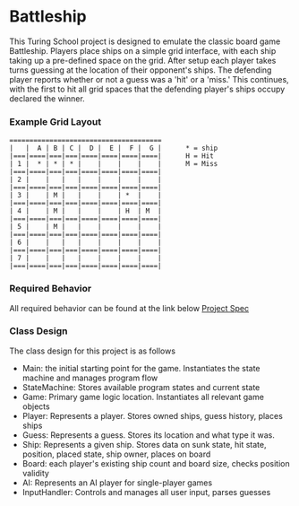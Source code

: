 # Battleship

This Turing School project is designed to emulate the classic board game
Battleship. Players place ships on a simple grid interface, with each ship
taking up a pre-defined space on the grid. After setup each player takes turns
guessing at the location of their opponent's ships. The defending player reports
whether or not a guess was a 'hit' or a 'miss.' This continues, with the first
to hit all grid spaces that the defending player's ships occupy declared the
winner.

### Example Grid Layout

```
======================================
|   |  A | B | C |  D |  E |  F |  G |      * = ship
|===|====|===|===|====|====|====|====|      H = Hit
| 1 |  * | * | * |    |    |    |    |      M = Miss
|===|====|===|===|====|====|====|====|     
| 2 |    |   |   |    |    |    |    |
|===|====|===|===|====|====|====|====|
| 3 |    | M |   |    |    | *  |    |
|===|====|===|===|====|====|====|====|
| 4 |    | M |   |    |    | H  | M  |
|===|====|===|===|====|====|====|====|
| 5 |    | M |   |    |    |    |    |
|===|====|===|===|====|====|====|====|
| 6 |    |   |   |    |    |    |    |
|===|====|===|===|====|====|====|====|
| 7 |    |   |   |    |    |    |    |
|===|====|===|===|====|====|====|====|
```

### Required Behavior

All required behavior can be found at the link below
[Project Spec](https://github.com/turingschool/curriculum/blob/master/source/projects/battleship.markdown)

### Class Design

The class design for this project is as follows

* Main: the initial starting point for the game. Instantiates the state machine
and manages program flow
* StateMachine: Stores available program states and current state
* Game: Primary game logic location. Instantiates all relevant game objects
* Player: Represents a player. Stores owned ships, guess history, places ships
* Guess: Represents a guess. Stores its location and what type it was.
* Ship: Represents a given ship. Stores data on sunk state, hit state, position, placed state, ship owner, places on board
* Board: each player's existing ship count and board size, checks position validity
* AI: Represents an AI player for single-player games
* InputHandler: Controls and manages all user input, parses guesses

